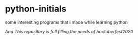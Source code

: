 # python-initials
some interesting programs that i made while learning python






*And
This repository  is full filling the needs of hactoberfest2020*
